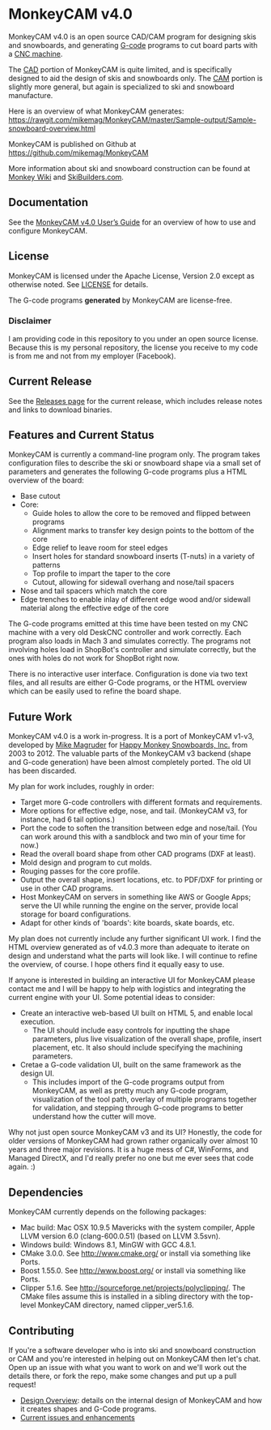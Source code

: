 # MonkeyCAM v4.0

MonkeyCAM v4.0 is an open source CAD/CAM program for designing skis
and snowboards, and generating
[G-code](http://en.wikipedia.org/wiki/G-code) programs to cut board
parts with a [CNC
machine](http://en.wikipedia.org/wiki/Numerical_control).

The [CAD](http://en.wikipedia.org/wiki/Computer-aided_design) portion
of MonkeyCAM is quite limited, and is specifically designed to aid the
design of skis and snowboards only. The
[CAM](http://en.wikipedia.org/wiki/Computer-aided_manufacturing)
portion is slightly more general, but again is specialized to ski and
snowboard manufacture.

Here is an overview of what MonkeyCAM generates: https://rawgit.com/mikemag/MonkeyCAM/master/Sample-output/Sample-snowboard-overview.html

MonkeyCAM is published on Github at https://github.com/mikemag/MonkeyCAM

More information about ski and snowboard construction can be found at
[Monkey Wiki](http://www.happymonkeysnowboards.com/MonkeyWiki) and
[SkiBuilders.com](http://www.skibuilders.com/).

## Documentation

See the [MonkeyCAM v4.0 User’s Guide](
https://github.com/mikemag/MonkeyCAM/blob/master/docs/Users_Guide.md)
for an overview of how to use and configure MonkeyCAM.

## License

MonkeyCAM is licensed under the Apache License, Version 2.0 except as
otherwise noted. See
[LICENSE](https://github.com/mikemag/MonkeyCAM/blob/master/LICENSE)
for details.

The G-code programs **generated** by MonkeyCAM are license-free.

### Disclaimer

I am providing code in this repository to you under an open source
license. Because this is my personal repository, the license you
receive to my code is from me and not from my employer (Facebook).

## Current Release

See the [Releases page](https://github.com/mikemag/MonkeyCAM/releases)
for the current release, which includes release notes and links to
download binaries.

## Features and Current Status

MonkeyCAM is currently a command-line program only. The program takes
configuration files to describe the ski or snowboard shape via a small
set of parameters and generates the following G-code programs plus a
HTML overview of the board:

* Base cutout
* Core:
  * Guide holes to allow the core to be removed and flipped between programs
  * Alignment marks to transfer key design points to the bottom of the core
  * Edge relief to leave room for steel edges
  * Insert holes for standard snowboard inserts (T-nuts) in a variety of patterns
  * Top profile to impart the taper to the core
  * Cutout, allowing for sidewall overhang and nose/tail spacers
* Nose and tail spacers which match the core
* Edge trenches to enable inlay of different edge wood and/or sidewall
material along the effective edge of the core

The G-code programs emitted at this time have been tested on my CNC
machine with a very old DeskCNC controller and work correctly. Each
program also loads in Mach 3 and simulates correctly. The programs not
involving holes load in ShopBot's controller and simulate correctly,
but the ones with holes do not work for ShopBot right now.

There is no interactive user interface. Configuration is done via two
text files, and all results are either G-Code programs, or the HTML
overview which can be easily used to refine the board shape.

## Future Work

MonkeyCAM v4.0 is a work in-progress. It is a port of MonkeyCAM v1-v3,
developed by [Mike Magruder](https://github.com/mikemag) for [Happy
Monkey Snowboards, Inc.](http://www.happymonkeysnowboards.com/) from
2003 to 2012. The valuable parts of the MonkeyCAM v3 backend (shape
and G-code generation) have been almost completely ported. The old UI
has been discarded.

My plan for work includes, roughly in order:

* Target more G-code controllers with different formats and requirements.
* More options for effective edge, nose, and tail. (MonkeyCAM v3, for
  instance, had 6 tail options.)
* Port the code to soften the transition between edge and
  nose/tail. (You can work around this with a sandblock and two min of
  your time for now.)
* Read the overall board shape from other CAD programs (DXF at least).
* Mold design and program to cut molds.
* Rouging passes for the core profile.
* Output the overall shape, insert locations, etc. to PDF/DXF for
  printing or use in other CAD programs.
* Host MonkeyCAM on servers in something like AWS or Google Apps;
  serve the UI while running the engine on the server, provide local
  storage for board configurations.
* Adapt for other kinds of 'boards': kite boards, skate boards, etc.

My plan does not currently include any further significant UI work. I
find the HTML overview generated as of v4.0.3 more than adequate to
iterate on design and understand what the parts will look like. I will
continue to refine the overview, of course. I hope others find it
equally easy to use.

If anyone is interested in building an interactive UI for MonkeyCAM
please contact me and I will be happy to help with logistics and
integrating the current engine with your UI. Some potential ideas to
consider:

* Create an interactive web-based UI built on HTML 5, and
  enable local execution.
  * The UI should include easy controls for inputting the shape
    parameters, plus live visualization of the overall shape, profile,
    insert placement, etc. It also should include specifying the machining
    parameters.
* Cretae a G-code validation UI, built on the same framework
  as the design UI.
  * This includes import of the G-code programs output from MonkeyCAM,
    as well as pretty much any G-code program, visualization of the
    tool path, overlay of multiple programs together for validation,
    and stepping through G-code programs to better understand how the
    cutter will move.

Why not just open source MonkeyCAM v3 and its UI? Honestly, the code
for older versions of MonkeyCAM had grown rather organically over
almost 10 years and three major revisions. It is a huge mess of C#,
WinForms, and Managed DirectX, and I'd really prefer no one but me
ever sees that code again. :)

## Dependencies

MonkeyCAM currently depends on the following packages:

* Mac build: Mac OSX 10.9.5 Mavericks with the system compiler, Apple LLVM version 6.0 (clang-600.0.51) (based on LLVM 3.5svn).
* Windows build: Windows 8.1, MinGW with GCC 4.8.1.
* CMake 3.0.0. See http://www.cmake.org/ or install via something like Ports.
* Boost 1.55.0. See http://www.boost.org/ or install via something like Ports.
* Clipper 5.1.6. See
  http://sourceforge.net/projects/polyclipping/. The CMake files
  assume this is installed in a sibling directory with the top-level
  MonkeyCAM directory, named clipper_ver5.1.6.

## Contributing

If you're a software developer who is into ski and snowboard
construction or CAM and you're interested in helping out on MonkeyCAM
then let's chat. Open up an issue with what you want to work on and
we'll work out the details there, or fork the repo, make some changes
and put up a pull request!

* [Design Overview](https://github.com/mikemag/MonkeyCAM/wiki/Design-Overview): details on the internal design of MonkeyCAM and how it creates shapes and G-Code programs.
* [Current issues and enhancements](https://github.com/mikemag/MonkeyCAM/issues)
